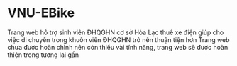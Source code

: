 # VNU-EBike
Trang web hỗ trợ sinh viên ĐHQGHN cơ sở Hòa Lạc thuê xe điện giúp cho việc di chuyển trong khuôn viên ĐHQGHN trở nên thuận tiện hơn
Trang web chưa được hoàn chỉnh nên còn thiếu vài tính năng, trang web sẽ được hoàn thiện trong tương lai gần
